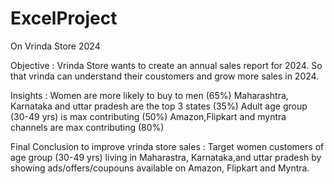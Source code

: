 # ExcelProject 
On Vrinda Store 2024

Objective :
 Vrinda Store wants to create an annual sales report for 2024. So that vrinda can understand their coustomers and grow more sales in 2024.

 Insights :
   Women are more likely to buy to men (65%)
   Maharashtra, Karnataka and uttar pradesh are the top 3 states (35%)
   Adult age group (30-49 yrs) is max contributing (50%) 
   Amazon,Flipkart and myntra channels are max contributing (80%)

Final Conclusion to improve vrinda store sales :
   Target women customers of age group (30-49 yrs) living in Maharastra, Karnataka,and uttar pradesh by showing ads/offers/coupouns available on Amazon, Flipkart and Myntra. 


